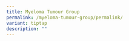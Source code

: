 ```yaml
---
title: Myeloma Tumour Group
permalink: /myeloma-tumour-group/permalink/
variant: tiptap
description: ""
---
```

